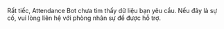 Rất tiếc, Attendance Bot chưa tìm thấy dữ liệu bạn yêu cầu. Nếu đây là sự cố, vui lòng liên hệ với phòng nhân sự để được hỗ trợ.